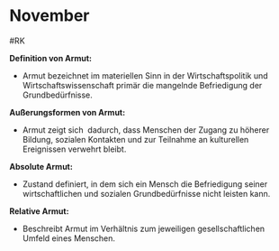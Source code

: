 # November
#RK 

**Definition von Armut:**
- Armut bezeichnet im materiellen Sinn in der Wirtschaftspolitik und Wirtschaftswissenschaft primär die mangelnde Befriedigung der Grundbedürfnisse.

**Außerungsformen von Armut:**
- Armut zeigt sich  dadurch, dass Menschen der Zugang zu höherer Bildung, sozialen Kontakten und zur Teilnahme an kulturellen Ereignissen verwehrt bleibt.


**Absolute Armut:**
- Zustand definiert, in dem sich ein Mensch die Befriedigung seiner wirtschaftlichen und sozialen Grundbedürfnisse nicht leisten kann.

**Relative Armut:**
- Beschreibt Armut im Verhältnis zum jeweiligen gesellschaftlichen Umfeld eines Menschen.